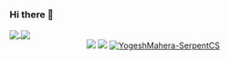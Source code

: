 ### Hi there 👋



<a href="https://github-readme-stats.vercel.app/api?username=YogeshMahera-SerpentCS&count_private=true&show_icons=true&theme=cobalt&include_all_commits=true">
  <img align="center" src="https://github-readme-stats.vercel.app/api?username=YogeshMahera-SerpentCS&count_private=true&show_icons=true&theme=cobalt&include_all_commits=true" />
</a>
<a href="https://github-readme-stats.vercel.app/api/top-langs/?username=YogeshMahera-SerpentCS&theme=cobalt&layout=compact">
  <img align="center" src="https://github-readme-stats.vercel.app/api/top-langs/?username=YogeshMahera-SerpentCS&theme=cobalt&layout=compact" />
</a>
<br/>
<div align="center">
<a href="https://github.com/YogeshMahera-SerpentCS?tab=followers"><img src="https://img.shields.io/github/followers/YogeshMahera-SerpentCS.svg?style=social&label=Follow&maxAge=z"></a>
<a href="https://github.com/YogeshMahera-SerpentCS"><img src="https://badges.frapsoft.com/os/v1/open-source.svg?v=103"></a>
<a href="https://github.com/YogeshMahera-SerpentCS"><img src="https://komarev.com/ghpvc/?username=YogeshMahera-SerpentCS" alt="YogeshMahera-SerpentCS"/></a>

</div>
<!--
**YogeshMahera-SerpentCS/YogeshMahera-SerpentCS** is a ✨ _special_ ✨ repository because its `README.md` (this file) appears on your GitHub profile.

Here are some ideas to get you started:

- 🔭 I’m currently Serpent Consulting Services Pvt.Ltd. ...
- 🌱 I’m currently learning ...
- 👯 I’m looking to collaborate on OCA,Odoo and other Opensource projects...
- 🤔 I’m looking for help with ...
- 💬 Ask me about ...
- 📫 How to reach me: https://www.linkedin.com/in/yogeshmahera/...
- 😄 Pronouns: ...
- ⚡ Fun fact: ...
-->
